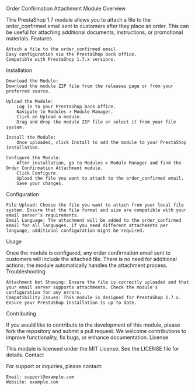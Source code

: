 Order Confirmation Attachment Module
Overview

This PrestaShop 1.7 module allows you to attach a file to the order_confirmed email sent to customers after they place an order. This can be useful for attaching additional documents, instructions, or promotional materials.
Features

    Attach a file to the order_confirmed email.
    Easy configuration via the PrestaShop back office.
    Compatible with PrestaShop 1.7.x versions.

Installation

    Download the Module:
    Download the module ZIP file from the releases page or from your preferred source.

    Upload the Module:
        Log in to your PrestaShop back office.
        Navigate to Modules > Module Manager.
        Click on Upload a module.
        Drag and drop the module ZIP file or select it from your file system.

    Install the Module:
        Once uploaded, click Install to add the module to your PrestaShop installation.

    Configure the Module:
        After installation, go to Modules > Module Manager and find the Order Confirmation Attachment module.
        Click Configure.
        Upload the file you want to attach to the order_confirmed email.
        Save your changes.

Configuration

    File Upload: Choose the file you want to attach from your local file system. Ensure that the file format and size are compatible with your email server’s requirements.
    Email Language: The attachment will be added to the order_confirmed email for all languages. If you need different attachments per language, additional configuration might be required.

Usage

Once the module is configured, any order confirmation email sent to customers will include the attached file. There is no need for additional actions; the module automatically handles the attachment process.
Troubleshooting

    Attachment Not Showing: Ensure the file is correctly uploaded and that your email server supports attachments. Check the module's configuration for any errors.
    Compatibility Issues: This module is designed for PrestaShop 1.7.x. Ensure your PrestaShop installation is up to date.

Contributing

If you would like to contribute to the development of this module, please fork the repository and submit a pull request. We welcome contributions to improve functionality, fix bugs, or enhance documentation.
License

This module is licensed under the MIT License. See the LICENSE file for details.
Contact

For support or inquiries, please contact:

    Email: support@example.com
    Website: example.com
